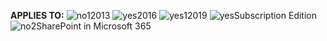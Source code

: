 <Token>**APPLIES TO:** ![no1](../media/no.png)2013 ![yes](../media/yes.png)2016 ![yes1](../media/yes.png)2019 ![yes](../media/yes.png)Subscription Edition ![no2](../media/no.png)SharePoint in Microsoft 365</Token>
